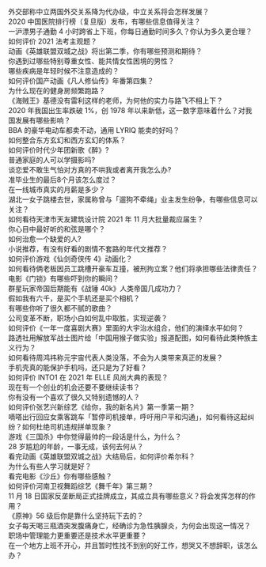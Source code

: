 外交部称中立两国外交关系降为代办级，中立关系将会怎样发展？  
2020 中国医院排行榜（复旦版）发布，有哪些信息值得关注？  
一沪漂男子通勤 4 小时跨省上下班，你每日通勤时间多久？你认为多久更合理？  
如何评价 2021 法考主观题？  
动画《英雄联盟双城之战》将出第二季，你有哪些预测和期待？  
你遇到过哪些特别尊重女性、能共情女性困境的男性？  
哪些疾病是年轻时候不注意造成的？  
如何评价国产动画《凡人修仙传》年番第四集？  
为什么现在的健身房频繁跑路？  
《海贼王》基德没有雷利这样的老师，为何他的实力与路飞不相上下？  
2020 年我国出生率跌破 1%，创 1978 年以来新低，这一数字意味着什么？对我国发展有哪些影响？  
BBA 的豪华电动车都卖不动，通用 LYRIQ 能卖的好吗？  
如何整合东方玄幻和西方玄幻的体系？  
如何评价时代少年团新歌《醉》?  
普通家庭的人可以学摄影吗?  
谈恋爱不敢生气怕对方真的不哄我或者离开我怎么办?  
准毕业生的最后8个月该怎么度过？  
在一线城市真实的月薪是多少？  
湖北一女子跳楼去世，家属称曾与「遛狗不牵绳」业主发生纷争，有哪些信息可以关注？  
如何看待天津市天友建筑设计院 2021 年 11 月大批量裁应届生？  
你心目中最好听的和弦是哪个？  
如何治愈一个缺爱的人?  
小说推荐，有没有好看的剧情不套路的年代文推荐？  
如何评价游戏《仙剑奇侠传 4》动画化？  
如何看待俩老板因员工跳槽开豪车互撞，被刑拘立案？他们将承担哪些法律责任？  
电影《门锁》有哪些吓到你的瞬间？  
群星玩家帝国后期能有《战锤 40k》人类帝国几成功力？  
假如我有六千，是买个手机还是买个相机？  
有哪些你听了很久都不腻的歌曲？  
公司变革不断，职场小白如何乱中取胜，实现逆袭？  
如何评价《一年一度喜剧大赛》里面的大宇治水组合，他们的演绎水平如何？  
路透社用解放军战士图片给「中国用猴子做实验」报道配图，如何看待此类种族主义行为？  
如何看待周鸿祎称元宇宙代表人类没落，不会为人类带来真正的发展？  
手机壳真的能保护手机吗，还只是为了好看？  
如何评价 INTO1 在 2021 年 ELLE 风尚大典的表现？  
现在有一个创业的机会还要不要继续读书？  
你有没有一个喜欢了很久又特别遗憾的人？  
如何评价张艺兴新综艺《给你，我的新名片》第一季第一期？  
嘀嗒出行回应女乘客跳车「暂停司机接单，呼吁用户平和沟通」，如何看待这起纠纷？如何杜绝司机违规拼单现象？  
游戏《三国杀》中你觉得最帅的一段话是什么，为什么？  
28 岁尴尬的年龄，一事无成，该何去何从？  
看完动画《英雄联盟双城之战》大结局后，如何评价希尔科？  
为什么有些人学习就是好？  
看完电影《沙丘》你有哪些感触？  
如何评价河南卫视舞蹈综艺《舞千年》第三期？  
11 月 18 日国家反垄断局正式挂牌成立，其成立具有哪些意义？将会发挥怎样的作用？  
《原神》56 级后你是靠什么坚持玩下去的？  
女子每天喝三瓶酒突发腹痛身亡，经确诊为急性胰腺炎，为何会出现这一情况？  
职场中管理能力更重要还是技术水平更重要？  
在一个地方上班不开心，并且暂时性找不到别的好工作，想哭又不想辞职，该怎么办？  
